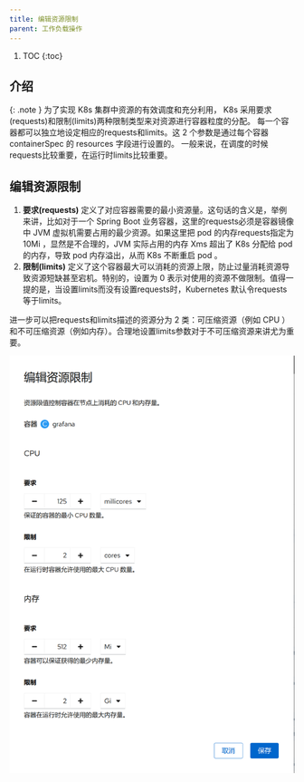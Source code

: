 ```yaml
---
title: 编辑资源限制
parent: 工作负载操作
---
```


1. TOC
{:toc}

## 介绍
{: .note }
为了实现 K8s 集群中资源的有效调度和充分利用， K8s 采用要求(requests)和限制(limits)两种限制类型来对资源进行容器粒度的分配。
每一个容器都可以独立地设定相应的requests和limits。这 2 个参数是通过每个容器 containerSpec 的 resources 字段进行设置的。
一般来说，在调度的时候requests比较重要，在运行时limits比较重要。

## 编辑资源限制
1. **要求(requests)** 定义了对应容器需要的最小资源量。这句话的含义是，举例来讲，比如对于一个 Spring Boot 业务容器，这里的requests必须是容器镜像中 JVM 虚拟机需要占用的最少资源。如果这里把 pod 的内存requests指定为 10Mi ，显然是不合理的，JVM 实际占用的内存 Xms 超出了 K8s 分配给 pod 的内存，导致 pod 内存溢出，从而 K8s 不断重启 pod 。
2. **限制(limits)** 定义了这个容器最大可以消耗的资源上限，防止过量消耗资源导致资源短缺甚至宕机。特别的，设置为 0 表示对使用的资源不做限制。值得一提的是，当设置limits而没有设置requests时，Kubernetes 默认令requests等于limits。 

进一步可以把requests和limits描述的资源分为 2 类：可压缩资源（例如 CPU ）和不可压缩资源（例如内存）。合理地设置limits参数对于不可压缩资源来讲尤为重要。

![](imgs/edit-resource-limits.png)